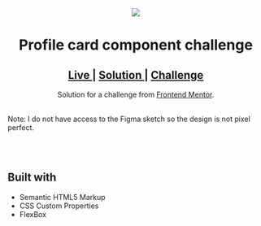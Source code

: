 <div align="center">
<img src="https://res.cloudinary.com/dz209s6jk/image/upload/q_auto:good,w_900/Challenges/tsdyz2ccordcztyrn8m0.jpg"></img>
</div>

<h1 align="center">Profile card component challenge</h1>

<div align="center">
  <h2>
    <a href="https://abdulrahmanfe.github.io/Challenge_Num_06/" target="_blank">
      Live
    </a>
    <span> | </span>
    <a href="https://www.frontendmentor.io/solutions/responsive-profile-card-component-html5-and-css3-qMxKxoKp7" target="_blank">
      Solution
    </a>
   <span> | </span>
    <a href="https://www.frontendmentor.io/challenges/profile-card-component-cfArpWshJ" target="_blank">
      Challenge
    </a>
  </h2>
</div>
<div align="center">
   Solution for a challenge from <a href="https://www.frontendmentor.io/" target="_blank">Frontend Mentor</a>.
</div>
<br />
<p>Note: I do not have access to the Figma sketch so the design is not pixel perfect.</p>
<br />
<br />
<h2>Built with</h2>

- Semantic HTML5 Markup
- CSS Custom Properties
- FlexBox
